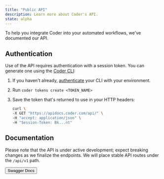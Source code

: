 ```yaml
---
title: "Public API"
description: Learn more about Coder's API.
state: alpha
---
```


To help you integrate Coder into your automated workflows, we've documented our
API.

## Authentication

Use of the API requires authentication with a session token. You can generate
one using the [Coder CLI](../cli/index.md):

1. If you haven't already, [authenticate](../cli/installation.md#authenticate)
   your CLI with your environment.
1. Run `coder tokens create <TOKEN_NAME>`
1. Save the token that's returned to use in your HTTP headers:

   ```sh
   curl \
   -X GET "https://apidocs.coder.com/api/" \
   -H "accept: application/json" \
   -H "Session-Token: Bk...nt"
   ```

## Documentation

Please note that the API is under active development; expect breaking changes as
we finalize the endpoints. We will place stable API routes under the `/api/v1`
path.

<a href="https://apidocs.coder.com">
    <button> Swagger Docs </button>
</a>
